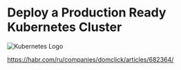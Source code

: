 # Deploy a Production Ready Kubernetes Cluster

![Kubernetes Logo](https://raw.githubusercontent.com/kubernetes-sigs/kubespray/master/docs/img/kubernetes-logo.png)




https://habr.com/ru/companies/domclick/articles/682364/
